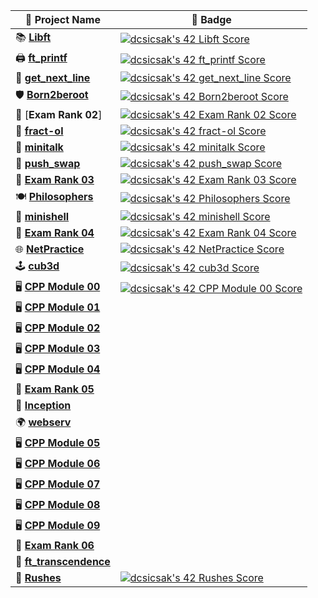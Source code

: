 | 🚀 **Project Name**       | 🏅 **Badge**                                                                                                                                              |
|--------------------|----------------------------------------------------------------------------------------------------------------------------------------------------|
| 📚 [**Libft**](https://github.com/Csicsi/42Vienna/tree/main/CommonCore/libft)           | [![dcsicsak's 42 Libft Score](https://badge.nimon.fr/api/v2/cm0i0l41w364801lt3tp2nno0/project/3623787)](https://github.com/Csicsi/42Vienna/tree/main/CommonCore/libft) |
| 🖨️ [**ft_printf**](https://github.com/Csicsi/42Vienna/tree/main/CommonCore/ft_printf)       | [![dcsicsak's 42 ft_printf Score](https://badge.nimon.fr/api/v2/cm0i0l41w364801lt3tp2nno0/project/3635368)](https://github.com/Csicsi/42Vienna/tree/main/CommonCore/ft_printf) |
| 📝 [**get_next_line**](https://github.com/Csicsi/42Vienna/tree/main/CommonCore/get_next_line)   | [![dcsicsak's 42 get_next_line Score](https://badge.nimon.fr/api/v2/cm0i0l41w364801lt3tp2nno0/project/3642897)](https://github.com/Csicsi/42Vienna/tree/main/CommonCore/get_next_line) |
| 🛡️ [**Born2beroot**](https://github.com/Csicsi/42Vienna/tree/main/CommonCore/Born2beroot)     | [![dcsicsak's 42 Born2beroot Score](https://badge.nimon.fr/api/v2/cm0i0l41w364801lt3tp2nno0/project/3643247)](https://github.com/Csicsi/42Vienna/tree/main/CommonCore/Born2beroot) |
| 🧠 [**Exam Rank 02**]   | [![dcsicsak's 42 Exam Rank 02 Score](https://badge.nimon.fr/api/v2/cm0i0l41w364801lt3tp2nno0/project/3674119)](https://github.com/Nimon77/badge42) |
| 🎨 [**fract-ol**](https://github.com/Csicsi/42Vienna/tree/main/CommonCore/fract-ol)        | [![dcsicsak's 42 fract-ol Score](https://badge.nimon.fr/api/v2/cm0i0l41w364801lt3tp2nno0/project/3718913)](https://github.com/Csicsi/42Vienna/tree/main/CommonCore/fract-ol) |
| 📨 [**minitalk**](https://github.com/Csicsi/42Vienna/tree/main/CommonCore/minitalk)        | [![dcsicsak's 42 minitalk Score](https://badge.nimon.fr/api/v2/cm0i0l41w364801lt3tp2nno0/project/3723707)](https://github.com/Csicsi/42Vienna/tree/main/CommonCore/minitalk) |
| 🔢 [**push_swap**](https://github.com/Csicsi/42Vienna/tree/main/CommonCore/push_swap)       | [![dcsicsak's 42 push_swap Score](https://badge.nimon.fr/api/v2/cm0i0l41w364801lt3tp2nno0/project/3715315)](https://github.com/Csicsi/42Vienna/tree/main/CommonCore/push_swap) |
| 🧠 [**Exam Rank 03**]()    | [![dcsicsak's 42 Exam Rank 03 Score](https://badge.nimon.fr/api/v2/cm0i0l41w364801lt3tp2nno0/project/3838059)](https://github.com/Nimon77/badge42) |
| 🍽️ [**Philosophers**](https://github.com/Csicsi/42Vienna/tree/main/CommonCore/philo)    | [![dcsicsak's 42 Philosophers Score](https://badge.nimon.fr/api/v2/cm0i0l41w364801lt3tp2nno0/project/3872058)](https://github.com/Csicsi/42Vienna/tree/main/CommonCore/philo) |
| 🐚 [**minishell**]()      | [![dcsicsak's 42 minishell Score](https://badge.nimon.fr/api/v2/cm0i0l41w364801lt3tp2nno0/project/3872059)](https://github.com/Nimon77/badge42) |
|  🧠 [**Exam Rank 04**]()   | [![dcsicsak's 42 Exam Rank 04 Score](https://badge.nimon.fr/api/v2/cm0i0l41w364801lt3tp2nno0/project/4049492)](https://github.com/Nimon77/badge42)|
|  🌐 [**NetPractice**]()       |[![dcsicsak's 42 NetPractice Score](https://badge.nimon.fr/api/v2/cm0i0l41w364801lt3tp2nno0/project/4061911)](https://github.com/Nimon77/badge42) |
|  🕹️ [**cub3d**](https://github.com/cseriildi/cub3d)             |[![dcsicsak's 42 cub3d Score](https://badge.nimon.fr/api/v2/cm0i0l41w364801lt3tp2nno0/project/4052337)](https://github.com/cseriildi/cub3d) |
|  🖥️ [**CPP Module 00**]()     | [![dcsicsak's 42 CPP Module 00 Score](https://badge.nimon.fr/api/v2/cm0i0l41w364801lt3tp2nno0/project/4061913)](https://github.com/Nimon77/badge42)|
|  🖥️ [**CPP Module 01**]()     | |
|  🖥️ [**CPP Module 02**]()     | |
|  🖥️ [**CPP Module 03**]()     | |
|  🖥️ [**CPP Module 04**]()     | |
|  🧠 [**Exam Rank 05**]()   | |
|  🐳 [**Inception**]()         | |
|  🌍 [**webserv**]()           | |
|  🖥️ [**CPP Module 05**]()     | |
|  🖥️ [**CPP Module 06**]()     | |
|  🖥️ [**CPP Module 07**]()     | |
|  🖥️ [**CPP Module 08**]()     | |
|  🖥️ [**CPP Module 09**]()     | |
|  🧠 [**Exam Rank 06**]()   | |
|  🎇 [**ft_transcendence**]()  | |
|  🚩 [**Rushes**]()       | [![dcsicsak's 42 Rushes Score](https://badge.nimon.fr/api/v2/cm0i0l41w364801lt3tp2nno0/project/3631308)](https://github.com/Nimon77/badge42) |
